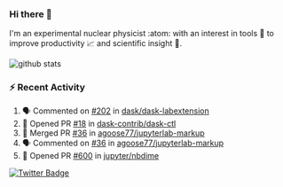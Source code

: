 ### Hi there 👋 

I'm an experimental nuclear physicist :atom: with an interest in tools :wrench: to improve productivity :chart_with_upwards_trend: and scientific insight :telescope:.

![github stats](https://github-readme-stats.vercel.app/api?username=agoose77&show_icons=true&hide_rank=true&hide_title=true&bg_color=30,e76445,904e95&text_color=efe3ec&icon_color=efe3ec)
<!--
**agoose77/agoose77** is a ✨ _special_ ✨ repository because its `README.md` (this file) appears on your GitHub profile.

Here are some ideas to get you started:

- 🔭 I’m currently working on ...
- 🌱 I’m currently learning ...
- 👯 I’m looking to collaborate on ...
- 🤔 I’m looking for help with ...
- 💬 Ask me about ...
- 📫 How to reach me: ...
- 😄 Pronouns: ...
- ⚡ Fun fact: ...
-->

### :zap: Recent Activity
<!--START_SECTION:activity-->
1. 🗣 Commented on [#202](https://github.com/dask/dask-labextension/issues/202) in [dask/dask-labextension](https://github.com/dask/dask-labextension)
2. 💪 Opened PR [#18](https://github.com/dask-contrib/dask-ctl/pull/18) in [dask-contrib/dask-ctl](https://github.com/dask-contrib/dask-ctl)
3. 🎉 Merged PR [#36](https://github.com/agoose77/jupyterlab-markup/pull/36) in [agoose77/jupyterlab-markup](https://github.com/agoose77/jupyterlab-markup)
4. 🗣 Commented on [#36](https://github.com/agoose77/jupyterlab-markup/issues/36) in [agoose77/jupyterlab-markup](https://github.com/agoose77/jupyterlab-markup)
5. 💪 Opened PR [#600](https://github.com/jupyter/nbdime/pull/600) in [jupyter/nbdime](https://github.com/jupyter/nbdime)
<!--END_SECTION:activity-->


[![Twitter Badge](https://img.shields.io/twitter/follow/agoose77?style=flat-square&logo=Twitter&logoColor=white&color=cornflowerblue)](https://twitter.com/agoose77)
